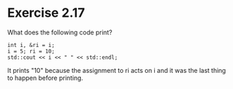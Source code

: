 Exercise 2.17
=============

What does the following code print?

    int i, &ri = i;
    i = 5; ri = 10;
    std::cout << i << " " << std::endl;

It prints "10" because the assignment to ri acts on i and it was the last thing to happen before printing.

